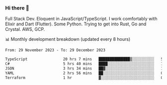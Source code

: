 ### Hi there 👋

Full Stack Dev. Eloquent in JavaScript/TypeScript. I work comfortably with Elixir and Dart (Flutter). Some Python. Trying to get into Rust, Go and Crystal. AWS, GCP.

📊 Monthly development breakdown (updated every 8 hours)

<!--START_SECTION:waka-->

```txt
From: 29 November 2023 - To: 29 December 2023

TypeScript                20 hrs 7 mins   ██████████████▒░░░░░░░░░░   56.70 %
C#                        5 hrs 40 mins   ████░░░░░░░░░░░░░░░░░░░░░   16.01 %
JSON                      3 hrs 34 mins   ██▓░░░░░░░░░░░░░░░░░░░░░░   10.08 %
YAML                      2 hrs 56 mins   ██░░░░░░░░░░░░░░░░░░░░░░░   08.31 %
Terraform                 1 hr            ▓░░░░░░░░░░░░░░░░░░░░░░░░   02.84 %
```

<!--END_SECTION:waka-->
